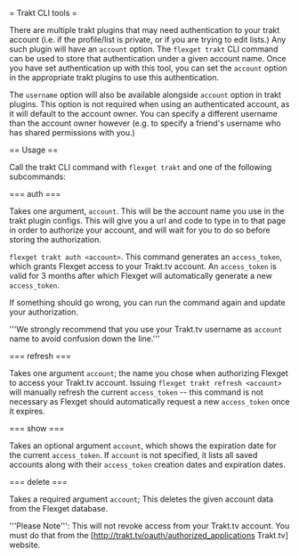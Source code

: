 = Trakt CLI tools =

There are multiple trakt plugins that may need authentication to your trakt account (i.e. if the profile/list is private, or if you are trying to edit lists.) Any such plugin will have an `account` option. The `flexget trakt` CLI command can be used to store that authentication under a given account name. Once you have set authentication up with this tool, you can set the `account` option in the appropriate trakt plugins to use this authentication.

The `username` option will also be available alongside `account` option in trakt plugins. This option is not required when using an authenticated account, as it will default to the account owner. You can specify a different username than the account owner however (e.g. to specify a friend's username who has shared permissions with you.)

== Usage ==

Call the trakt CLI command with `flexget trakt` and one of the following subcommands:

=== auth ===

Takes one argument, `account`. This will be the account name you use in the trakt plugin configs. This will give you a url and code to type in to that page in order to authorize your account, and will wait for you to do so before storing the authorization.

`flexget trakt auth <account>`. This command generates an `access_token`, which grants Flexget access to your Trakt.tv account. An `access_token` is valid for 3 months after which Flexget will automatically generate a new `access_token`.

If something should go wrong, you can run the command again and update your authorization.

'''We strongly recommend that you use your Trakt.tv username as `account` name to avoid confusion down the line.'''

=== refresh ===

Takes one argument `account`; the name you chose when authorizing Flexget to access your Trakt.tv account. Issuing `flexget trakt refresh <account>` will manually refresh the current `access_token` -- this command is not necessary as Flexget should automatically request a new `access_token` once it expires.

=== show ===

Takes an optional argument `account`, which shows the expiration date for the current `access_token`. If `account` is not specified, it lists all saved accounts along with their `access_token` creation dates and expiration dates.

=== delete ===

Takes a required argument `account`; This deletes the given account data from the Flexget database.

'''Please Note''': This will not revoke access from your Trakt.tv account. You must do that from the [http://trakt.tv/oauth/authorized_applications Trakt.tv] website.
